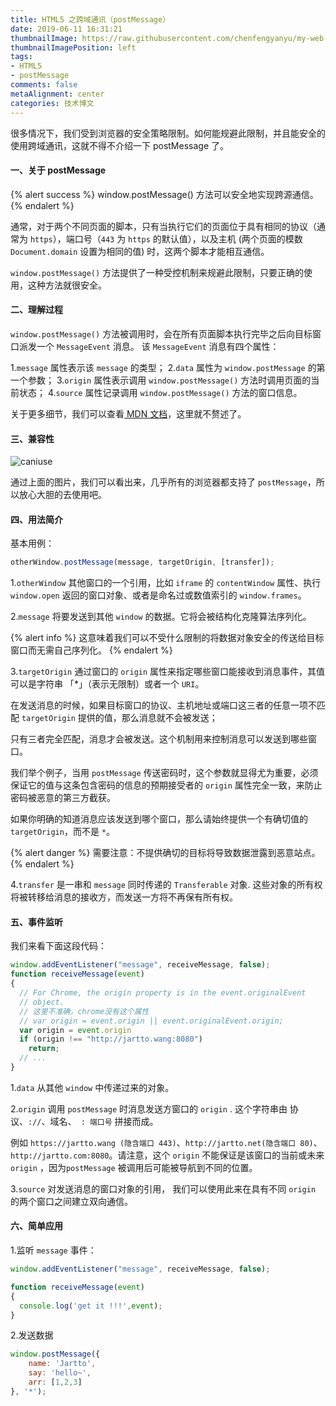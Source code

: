 ```yaml
---
title: HTML5 之跨域通讯（postMessage）
date: 2019-06-11 16:31:21
thumbnailImage: https://raw.githubusercontent.com/chenfengyanyu/my-web-accumulation/master/images/postmsg/logo.png
thumbnailImagePosition: left
tags: 
- HTML5
- postMessage
comments: false
metaAlignment: center
categories: 技术博文
---
```

很多情况下，我们受到浏览器的安全策略限制。如何能规避此限制，并且能安全的使用跨域通讯，这就不得不介绍一下 postMessage 了。
<!-- more -->
#### 一、关于 postMessage
{% alert success %}
window.postMessage() 方法可以安全地实现跨源通信。
{% endalert %}

通常，对于两个不同页面的脚本，只有当执行它们的页面位于具有相同的协议（通常为 `https`），端口号（`443` 为 `https` 的默认值），以及主机 (两个页面的模数 `Document.domain` 设置为相同的值) 时，这两个脚本才能相互通信。

`window.postMessage()` 方法提供了一种受控机制来规避此限制，只要正确的使用，这种方法就很安全。

#### 二、理解过程
`window.postMessage()` 方法被调用时，会在所有页面脚本执行完毕之后向目标窗口派发一个  `MessageEvent` 消息。 该 `MessageEvent` 消息有四个属性： 

1.`message` 属性表示该 `message` 的类型；
2.`data` 属性为 `window.postMessage` 的第一个参数；
3.`origin` 属性表示调用 `window.postMessage()` 方法时调用页面的当前状态；
4.`source` 属性记录调用 `window.postMessage()` 方法的窗口信息。

关于更多细节，我们可以查看[ MDN 文档](https://developer.mozilla.org/zh-CN/docs/Web/API/Window/postMessage)，这里就不赘述了。

#### 三、兼容性
![caniuse](https://raw.githubusercontent.com/chenfengyanyu/my-web-accumulation/master/images/postmsg/use.png)

通过上面的图片，我们可以看出来，几乎所有的浏览器都支持了 `postMessage`，所以放心大胆的去使用吧。

#### 四、用法简介
基本用例：
```js
otherWindow.postMessage(message, targetOrigin, [transfer]);
```

1.`otherWindow`
其他窗口的一个引用，比如 `iframe` 的 `contentWindow` 属性、执行 `window.open` 返回的窗口对象、或者是命名过或数值索引的 `window.frames`。

2.`message`
将要发送到其他 `window` 的数据。它将会被结构化克隆算法序列化。

{% alert info %}
这意味着我们可以不受什么限制的将数据对象安全的传送给目标窗口而无需自己序列化。
{% endalert %}

3.`targetOrigin`
通过窗口的 `origin` 属性来指定哪些窗口能接收到消息事件，其值可以是字符串 「*」（表示无限制）或者一个 `URI`。

在发送消息的时候，如果目标窗口的协议、主机地址或端口这三者的任意一项不匹配 `targetOrigin` 提供的值，那么消息就不会被发送；

只有三者完全匹配，消息才会被发送。这个机制用来控制消息可以发送到哪些窗口。

我们举个例子，当用 `postMessage` 传送密码时，这个参数就显得尤为重要，必须保证它的值与这条包含密码的信息的预期接受者的 `origin` 属性完全一致，来防止密码被恶意的第三方截获。

如果你明确的知道消息应该发送到哪个窗口，那么请始终提供一个有确切值的 `targetOrigin`，而不是 `*`。

{% alert danger %}
需要注意：不提供确切的目标将导致数据泄露到恶意站点。
{% endalert %}

4.`transfer`
是一串和 `message` 同时传递的 `Transferable` 对象. 这些对象的所有权将被转移给消息的接收方，而发送一方将不再保有所有权。

#### 五、事件监听
我们来看下面这段代码：
```js
window.addEventListener("message", receiveMessage, false);
function receiveMessage(event)
{
  // For Chrome, the origin property is in the event.originalEvent
  // object. 
  // 这里不准确，chrome没有这个属性
  // var origin = event.origin || event.originalEvent.origin; 
  var origin = event.origin
  if (origin !== "http://jartto.wang:8080")
    return;
  // ...
}
```

1.`data`
从其他 `window` 中传递过来的对象。

2.`origin`
调用 `postMessage`  时消息发送方窗口的 `origin` . 这个字符串由 协议、`://`、域名、` : 端口号` 拼接而成。

例如 `https://jartto.wang (隐含端口 443)`、`http://jartto.net(隐含端口 80)`、`http://jartto.com:8080`。请注意，这个 `origin` 不能保证是该窗口的当前或未来 `origin` ，因为`postMessage` 被调用后可能被导航到不同的位置。

3.`source`
对发送消息的窗口对象的引用， 我们可以使用此来在具有不同 `origin` 的两个窗口之间建立双向通信。

#### 六、简单应用
1.监听 `message` 事件：
```js
window.addEventListener("message", receiveMessage, false);

function receiveMessage(event)
{
  console.log('get it !!!',event);
}
```

2.发送数据
```js
window.postMessage({
    name: 'Jartto',
    say: 'hello~',
    arr: [1,2,3]
}, '*');
```


